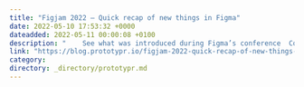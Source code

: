 ```yaml
---
title: "Figjam 2022 — Quick recap of new things in Figma"
date: 2022-05-10 17:53:32 +0000
dateadded: 2022-05-11 00:00:08 +0100
description: "    See what was introduced during Figma’s conference  Continue reading on Prototypr »  "
link: "https://blog.prototypr.io/figjam-2022-quick-recap-of-new-things-in-figma-55b40c9d49b9?source=rss----eb297ea1161a---4"
category:
directory: _directory/prototypr.md
---
```

